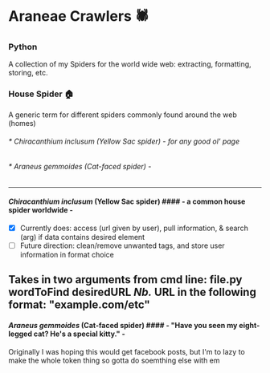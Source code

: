 # Araneae Crawlers :spider:
### Python

A collection of my Spiders for the world wide web: extracting, formatting, storing, etc.

### House Spider :house:
A generic term for different spiders commonly found around the web (homes)
###### * Chiracanthium inclusum (Yellow Sac spider) - for any good ol' page
###### * Araneus gemmoides (Cat-faced spider) - 
___________________________________________
#### _Chiracanthium inclusum_ (Yellow Sac spider) #### - a common house spider worldwide -
- [x] Currently does: access (url given by user), pull information, & 
search 
(arg) if data contains desired element
- [ ] Future direction: clean/remove unwanted tags, and store user 
information in format choice

Takes in two arguments from cmd line: file.py wordToFind desiredURL
_Nb._ URL in the following format: "example.com/etc"
----------
#### _Araneus gemmoides_ (Cat-faced spider) #### - "Have you seen my eight-legged cat? He's a special kitty." -
Originally I was hoping this would get facebook posts, but I'm to lazy to make the whole token thing so gotta do soemthing else with em
